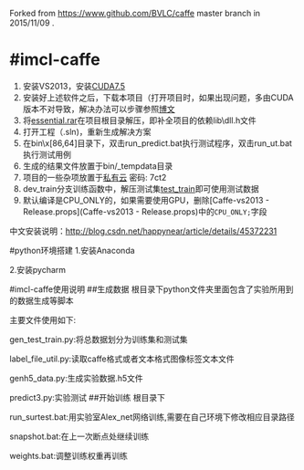 Forked from https://www.github.com/BVLC/caffe master branch in 2015/11/09 .

#imcl-caffe
=========================
1. 安装VS2013，安装[CUDA7.5](http://developer.download.nvidia.com/compute/cuda/7.5/Prod/local_installers/cuda_7.5.18_windows.exe)
2. 安装好上述软件之后，下载本项目（打开项目时，如果出现问题，多由CUDA版本不对导致，解决办法可以步骤参照[博文](http://blog.csdn.net/happynear/article/details/45372231)
3. 将[essential.rar](http://pan.baidu.com/s/1bolVeRt)在项目根目录解压，即补全项目的依赖lib\dll\.h文件
4. 打开工程（.sln)，重新生成解决方案
5. 在bin\x[86,64]目录下，双击run\_predict.bat执行测试程序，双击run\_ut.bat执行测试用例
6. 生成的结果文件放置于bin/\_tempdata目录
7. 项目的一些杂项放置于[私有云](http://pan.baidu.com/s/1bowBRER) 密码: 7ct2
8. dev\_train分支训练函数中，解压测试集[test_train](ut/data/test_tain.zip)即可使用测试数据
9. 默认编译是CPU_ONLY的，如果需要使用GPU，删除[Caffe-vs2013 - Release.props](Caffe-vs2013 - Release.props)中的`CPU_ONLY;`字段

中文安装说明：http://blog.csdn.net/happynear/article/details/45372231

#python环境搭建
1.安装Anaconda

2.安装pycharm

#imcl-caffe使用说明
##生成数据
根目录下python文件夹里面包含了实验所用到的数据生成等脚本

主要文件使用如下:

gen_test_train.py:将总数据划分为训练集和测试集

label_file_util.py:读取caffe格式或者文本格式图像标签文本文件

genh5_data.py:生成实验数据.h5文件

predict3.py:实验测试
##开始训练
根目录下

run_surtest.bat:用实验室Alex_net网络训练,需要在自己环境下修改相应目录路径

snapshot.bat:在上一次断点处继续训练

weights.bat:调整训练权重再训练

